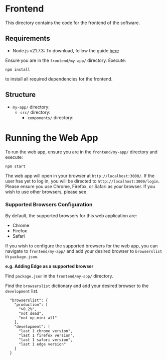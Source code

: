 # Frontend
This directory contains the code for the frontend of the software.

## Requirements
- Node.js v21.7.3: To download, follow the guide [here](https://nodejs.org/en/learn/getting-started/how-to-install-nodejs)

Ensure you are in the `frontend/my-app/` directory. Execute:
```
npm install
```
to install all required dependencies for the frontend.

## Structure
- `my-app/` directory:
    - `src/` directory:
        - `components/` directory:

# Running the Web App
To run the web app, ensure you are in the `frontend/my-app/` directory and execute:
```
npm start
```
The web app will open in your browser at `http://localhost:3000/`. If the user has yet to log in, you will be directed to `http://localhost:3000/login`. Please ensure you use Chrome, Firefox, or Safari as your browser. If you wish to use other browsers, please see 

### Supported Browsers Configuration
By default, the supported browsers for this web application are:
- Chrome
- Firefox
- Safari

If you wish to configure the supported browsers for the web app, you can navigate to `frontend/my-app/` and add your desired browser to `browserslist` in `package.json`.

**e.g. Adding Edge as a supported browser**

Find `package.json` in the `frontend/my-app/` directory.

Find the `browserslist` dictionary and add your desired browser to the `development` list.
```
  "browserslist": {
    "production": [
      ">0.2%",
      "not dead",
      "not op_mini all"
    ],
    "development": [
      "last 1 chrome version",
      "last 1 firefox version",
      "last 1 safari version",
      "last 1 edge version"
    ]
  }
```

